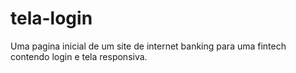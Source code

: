 # tela-login
Uma pagina inicial de um site de internet banking para uma fintech contendo login e tela responsiva.
